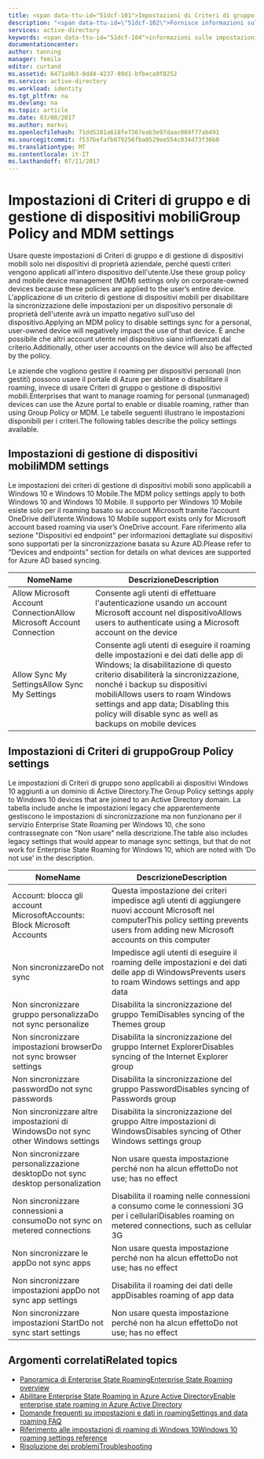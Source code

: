 ```yaml
---
title: <span data-ttu-id="51dcf-101">Impostazioni di Criteri di gruppo e MDM | Documentazione Microsoft</span><span class="sxs-lookup"><span data-stu-id="51dcf-101">Group Policy and MDM settings | Microsoft Docs</span></span>
description: "<span data-ttu-id=\"51dcf-102\">Fornisce informazioni sulle impostazioni di Criteri di gruppo e di gestione di dispositivi mobili che dovrebbero essere usate in dispositivi di proprietà aziendale.</span><span class=\"sxs-lookup\"><span data-stu-id=\"51dcf-102\">Provides information about group policy and mobile device management (MDM) settings that should be used on corporate-owned devices.</span></span> <span data-ttu-id=\"51dcf-103\">Questi criteri vengono applicati all'intero dispositivo dell'utente.</span><span class=\"sxs-lookup\"><span data-stu-id=\"51dcf-103\">These policies are applied to the user’s entire device.</span></span>"
services: active-directory
keywords: <span data-ttu-id="51dcf-104">informazioni sulle impostazioni di Criteri di gruppo e gestione di dispositivi mobili per Enterprise State Roaming, Enterprise State Roaming, cloud windows</span><span class="sxs-lookup"><span data-stu-id="51dcf-104">what are group Policy and MDM settings for Enterprise State Roaming, Enterprise State Roaming, windows cloud</span></span>
documentationcenter: 
author: tanning
manager: femila
editor: curtand
ms.assetid: 6471a9b3-8dd4-4237-89d1-bfbeca9f8252
ms.service: active-directory
ms.workload: identity
ms.tgt_pltfrm: na
ms.devlang: na
ms.topic: article
ms.date: 03/08/2017
ms.author: markvi
ms.openlocfilehash: 71dd5281a618fe7367eab3e97daac069f77ab491
ms.sourcegitcommit: f537befafb079256fba0529ee554c034d73f36b0
ms.translationtype: MT
ms.contentlocale: it-IT
ms.lasthandoff: 07/11/2017
---
```

# <a name="group-policy-and-mdm-settings"></a><span data-ttu-id="51dcf-105">Impostazioni di Criteri di gruppo e di gestione di dispositivi mobili</span><span class="sxs-lookup"><span data-stu-id="51dcf-105">Group Policy and MDM settings</span></span>
<span data-ttu-id="51dcf-106">Usare queste impostazioni di Criteri di gruppo e di gestione di dispositivi mobili solo nei dispositivi di proprietà aziendale, perché questi criteri vengono applicati all'intero dispositivo dell'utente.</span><span class="sxs-lookup"><span data-stu-id="51dcf-106">Use these group policy and mobile device management (MDM) settings only on corporate-owned devices because these policies are applied to the user’s entire device.</span></span> <span data-ttu-id="51dcf-107">L'applicazione di un criterio di gestione di dispositivi mobili per disabilitare la sincronizzazione delle impostazioni per un dispositivo personale di proprietà dell'utente avrà un impatto negativo sull'uso del dispositivo.</span><span class="sxs-lookup"><span data-stu-id="51dcf-107">Applying an MDM policy to disable settings sync for a personal, user-owned device will negatively impact the use of that device.</span></span> <span data-ttu-id="51dcf-108">È anche possibile che altri account utente nel dispositivo siano influenzati dal criterio.</span><span class="sxs-lookup"><span data-stu-id="51dcf-108">Additionally, other user accounts on the device will also be affected by the policy.</span></span>

<span data-ttu-id="51dcf-109">Le aziende che vogliono gestire il roaming per dispositivi personali (non gestiti) possono usare il portale di Azure per abilitare o disabilitare il roaming, invece di usare Criteri di gruppo o gestione di dispositivi mobili.</span><span class="sxs-lookup"><span data-stu-id="51dcf-109">Enterprises that want to manage roaming for personal (unmanaged) devices can use the Azure portal to enable or disable roaming, rather than using Group Policy or MDM.</span></span>
<span data-ttu-id="51dcf-110">Le tabelle seguenti illustrano le impostazioni disponibili per i criteri.</span><span class="sxs-lookup"><span data-stu-id="51dcf-110">The following tables describe the policy settings available.</span></span>

## <a name="mdm-settings"></a><span data-ttu-id="51dcf-111">Impostazioni di gestione di dispositivi mobili</span><span class="sxs-lookup"><span data-stu-id="51dcf-111">MDM settings</span></span>
<span data-ttu-id="51dcf-112">Le impostazioni dei criteri di gestione di dispositivi mobili sono applicabili a Windows 10 e Windows 10 Mobile.</span><span class="sxs-lookup"><span data-stu-id="51dcf-112">The MDM policy settings apply to both Windows 10 and Windows 10 Mobile.</span></span>  <span data-ttu-id="51dcf-113">Il supporto per Windows 10 Mobile esiste solo per il roaming basato su account Microsoft tramite l’account OneDrive dell’utente.</span><span class="sxs-lookup"><span data-stu-id="51dcf-113">Windows 10 Mobile support exists only for Microsoft account based roaming via user’s OneDrive account.</span></span>  <span data-ttu-id="51dcf-114">Fare riferimento alla sezione "Dispositivi ed endpoint" per informazioni dettagliate sui dispositivi sono supportati per la sincronizzazione basata su Azure AD.</span><span class="sxs-lookup"><span data-stu-id="51dcf-114">Please refer to “Devices and endpoints” section for details on what devices are supported for Azure AD based syncing.</span></span>

| <span data-ttu-id="51dcf-115">Nome</span><span class="sxs-lookup"><span data-stu-id="51dcf-115">Name</span></span> | <span data-ttu-id="51dcf-116">Descrizione</span><span class="sxs-lookup"><span data-stu-id="51dcf-116">Description</span></span> |
| --- | --- |
| <span data-ttu-id="51dcf-117">Allow Microsoft Account Connection</span><span class="sxs-lookup"><span data-stu-id="51dcf-117">Allow Microsoft Account Connection</span></span> |<span data-ttu-id="51dcf-118">Consente agli utenti di effettuare l'autenticazione usando un account Microsoft account nel dispositivo</span><span class="sxs-lookup"><span data-stu-id="51dcf-118">Allows users to authenticate using a Microsoft account on the device</span></span> |
| <span data-ttu-id="51dcf-119">Allow Sync My Settings</span><span class="sxs-lookup"><span data-stu-id="51dcf-119">Allow Sync My Settings</span></span> |<span data-ttu-id="51dcf-120">Consente agli utenti di eseguire il roaming delle impostazioni e dei dati delle app di Windows; la disabilitazione di questo criterio disabiliterà la sincronizzazione, nonché i backup su dispositivi mobili</span><span class="sxs-lookup"><span data-stu-id="51dcf-120">Allows users to roam Windows settings and app data; Disabling this policy will disable sync as well as backups on mobile devices</span></span> |

## <a name="group-policy-settings"></a><span data-ttu-id="51dcf-121">Impostazioni di Criteri di gruppo</span><span class="sxs-lookup"><span data-stu-id="51dcf-121">Group Policy settings</span></span>
<span data-ttu-id="51dcf-122">Le impostazioni di Criteri di gruppo sono applicabili ai dispositivi Windows 10 aggiunti a un dominio di Active Directory.</span><span class="sxs-lookup"><span data-stu-id="51dcf-122">The Group Policy settings apply to Windows 10 devices that are joined to an Active Directory domain.</span></span> <span data-ttu-id="51dcf-123">La tabella include anche le impostazioni legacy che apparentemente gestiscono le impostazioni di sincronizzazione ma non funzionano per il servizio Enterprise State Roaming per Windows 10, che sono contrassegnate con "Non usare" nella descrizione.</span><span class="sxs-lookup"><span data-stu-id="51dcf-123">The table also includes legacy settings that would appear to manage sync settings, but that do not work for Enterprise State Roaming for Windows 10, which are noted with ‘Do not use’ in the description.</span></span>

| <span data-ttu-id="51dcf-124">Nome</span><span class="sxs-lookup"><span data-stu-id="51dcf-124">Name</span></span> | <span data-ttu-id="51dcf-125">Descrizione</span><span class="sxs-lookup"><span data-stu-id="51dcf-125">Description</span></span> |
| --- | --- |
| <span data-ttu-id="51dcf-126">Account: blocca gli account Microsoft</span><span class="sxs-lookup"><span data-stu-id="51dcf-126">Accounts: Block Microsoft Accounts</span></span> |<span data-ttu-id="51dcf-127">Questa impostazione dei criteri impedisce agli utenti di aggiungere nuovi account Microsoft nel computer</span><span class="sxs-lookup"><span data-stu-id="51dcf-127">This policy setting prevents users from adding new Microsoft accounts on this computer</span></span> |
| <span data-ttu-id="51dcf-128">Non sincronizzare</span><span class="sxs-lookup"><span data-stu-id="51dcf-128">Do not sync</span></span> |<span data-ttu-id="51dcf-129">Impedisce agli utenti di eseguire il roaming delle impostazioni e dei dati delle app di Windows</span><span class="sxs-lookup"><span data-stu-id="51dcf-129">Prevents users to roam Windows settings and app data</span></span> |
| <span data-ttu-id="51dcf-130">Non sincronizzare gruppo personalizza</span><span class="sxs-lookup"><span data-stu-id="51dcf-130">Do not sync personalize</span></span> |<span data-ttu-id="51dcf-131">Disabilita la sincronizzazione del gruppo Temi</span><span class="sxs-lookup"><span data-stu-id="51dcf-131">Disables syncing of the Themes group</span></span> |
| <span data-ttu-id="51dcf-132">Non sincronizzare impostazioni browser</span><span class="sxs-lookup"><span data-stu-id="51dcf-132">Do not sync browser settings</span></span> |<span data-ttu-id="51dcf-133">Disabilita la sincronizzazione del gruppo Internet Explorer</span><span class="sxs-lookup"><span data-stu-id="51dcf-133">Disables syncing of the Internet Explorer group</span></span> |
| <span data-ttu-id="51dcf-134">Non sincronizzare password</span><span class="sxs-lookup"><span data-stu-id="51dcf-134">Do not sync passwords</span></span> |<span data-ttu-id="51dcf-135">Disabilita la sincronizzazione del gruppo Password</span><span class="sxs-lookup"><span data-stu-id="51dcf-135">Disables syncing of Passwords group</span></span> |
| <span data-ttu-id="51dcf-136">Non sincronizzare altre impostazioni di Windows</span><span class="sxs-lookup"><span data-stu-id="51dcf-136">Do not sync other Windows settings</span></span> |<span data-ttu-id="51dcf-137">Disabilita la sincronizzazione del gruppo Altre impostazioni di Windows</span><span class="sxs-lookup"><span data-stu-id="51dcf-137">Disables syncing of Other Windows settings group</span></span> |
| <span data-ttu-id="51dcf-138">Non sincronizzare personalizzazione desktop</span><span class="sxs-lookup"><span data-stu-id="51dcf-138">Do not sync desktop personalization</span></span> |<span data-ttu-id="51dcf-139">Non usare questa impostazione perché non ha alcun effetto</span><span class="sxs-lookup"><span data-stu-id="51dcf-139">Do not use; has no effect</span></span> |
| <span data-ttu-id="51dcf-140">Non sincronizzare connessioni a consumo</span><span class="sxs-lookup"><span data-stu-id="51dcf-140">Do not sync on metered connections</span></span> |<span data-ttu-id="51dcf-141">Disabilita il roaming nelle connessioni a consumo come le connessioni 3G per i cellulari</span><span class="sxs-lookup"><span data-stu-id="51dcf-141">Disables roaming on metered connections, such as cellular 3G</span></span> |
| <span data-ttu-id="51dcf-142">Non sincronizzare le app</span><span class="sxs-lookup"><span data-stu-id="51dcf-142">Do not sync apps</span></span> |<span data-ttu-id="51dcf-143">Non usare questa impostazione perché non ha alcun effetto</span><span class="sxs-lookup"><span data-stu-id="51dcf-143">Do not use; has no effect</span></span> |
| <span data-ttu-id="51dcf-144">Non sincronizzare impostazioni app</span><span class="sxs-lookup"><span data-stu-id="51dcf-144">Do not sync app settings</span></span> |<span data-ttu-id="51dcf-145">Disabilita il roaming dei dati delle app</span><span class="sxs-lookup"><span data-stu-id="51dcf-145">Disables roaming of app data</span></span> |
| <span data-ttu-id="51dcf-146">Non sincronizzare impostazioni Start</span><span class="sxs-lookup"><span data-stu-id="51dcf-146">Do not sync start settings</span></span> |<span data-ttu-id="51dcf-147">Non usare questa impostazione perché non ha alcun effetto</span><span class="sxs-lookup"><span data-stu-id="51dcf-147">Do not use; has no effect</span></span> |

## <a name="related-topics"></a><span data-ttu-id="51dcf-148">Argomenti correlati</span><span class="sxs-lookup"><span data-stu-id="51dcf-148">Related topics</span></span>
* [<span data-ttu-id="51dcf-149">Panoramica di Enterprise State Roaming</span><span class="sxs-lookup"><span data-stu-id="51dcf-149">Enterprise State Roaming overview</span></span>](active-directory-windows-enterprise-state-roaming-overview.md)
* [<span data-ttu-id="51dcf-150">Abilitare Enterprise State Roaming in Azure Active Directory</span><span class="sxs-lookup"><span data-stu-id="51dcf-150">Enable enterprise state roaming in Azure Active Directory</span></span>](active-directory-windows-enterprise-state-roaming-enable.md)
* [<span data-ttu-id="51dcf-151">Domande frequenti su impostazioni e dati in roaming</span><span class="sxs-lookup"><span data-stu-id="51dcf-151">Settings and data roaming FAQ</span></span>](active-directory-windows-enterprise-state-roaming-faqs.md)
* [<span data-ttu-id="51dcf-152">Riferimento alle impostazioni di roaming di Windows 10</span><span class="sxs-lookup"><span data-stu-id="51dcf-152">Windows 10 roaming settings reference</span></span>](active-directory-windows-enterprise-state-roaming-windows-settings-reference.md)
* [<span data-ttu-id="51dcf-153">Risoluzione dei problemi</span><span class="sxs-lookup"><span data-stu-id="51dcf-153">Troubleshooting</span></span>](active-directory-windows-enterprise-state-roaming-troubleshooting.md)

